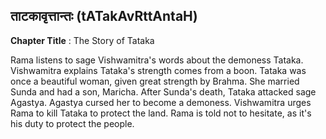 ## ताटकावृत्तान्तः (tATakAvRttAntaH)
**Chapter Title** : The Story of Tataka

Rama listens to sage Vishwamitra's words about the demoness Tataka. Vishwamitra explains Tataka's strength comes from a boon. Tataka was once a beautiful woman, given great strength by Brahma. She married Sunda and had a son, Maricha. After Sunda's death, Tataka attacked sage Agastya. Agastya cursed her to become a demoness. Vishwamitra urges Rama to kill Tataka to protect the land. Rama is told not to hesitate, as it's his duty to protect the people.